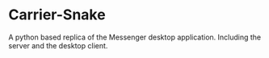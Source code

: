 # Carrier-Snake
A python based replica of the Messenger desktop application. Including the server and the desktop client.
